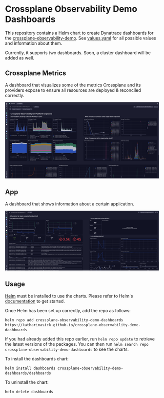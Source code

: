 # Crossplane Observability Demo Dashboards

This repository contains a Helm chart to create Dynatrace dashboards for
the [crossplane-observability-demo](https://github.com/vfarcic/crossplane-observability-demo).
See [values.yaml](./values.yaml) for all possible values and information about them.

Currently, it supports two dashboards. Soon, a cluster dashboard will be added as well.

## Crossplane Metrics

A dashboard that visualizes some of the metrics Crossplane and its providers expose to ensure all resources are
deployed & reconciled correctly.

![](./img/crossplaneMetrics.png)

## App

A dashboard that shows information about a certain application.

![](./img/app.png)

## Usage

[Helm](https://helm.sh) must be installed to use the charts. Please refer to
Helm's [documentation](https://helm.sh/docs) to get started.

Once Helm has been set up correctly, add the repo as follows:

```shell
helm repo add crossplane-observability-demo-dashboards https://katharinasick.github.io/crossplane-observability-demo-dashboards
```

If you had already added this repo earlier, run `helm repo update` to retrieve
the latest versions of the packages. You can then run `helm search repo crossplane-observability-demo-dashboards` to see
the charts.

To install the dashboards chart:

```shell
helm install dashboards crossplane-observability-demo-dashboards/dashboards
```

To uninstall the chart:

```shell
helm delete dashboards
```

